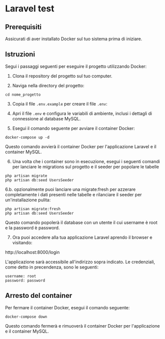 # Laravel test

## Prerequisiti

Assicurati di aver installato Docker sul tuo sistema prima di iniziare.

## Istruzioni

Segui i passaggi seguenti per eseguire il progetto utilizzando Docker:

1. Clona il repository del progetto sul tuo computer.

2. Naviga nella directory del progetto:

```
cd nome_progetto
```

3. Copia il file `.env.example` per creare il file `.env`:

4. Apri il file `.env` e configura le variabili di ambiente, inclusi i dettagli di connessione al database MySQL.

5. Esegui il comando seguente per avviare il container Docker:

```
docker-compose up -d
```

Questo comando avvierà il container Docker per l'applicazione Laravel e il container MySQL.

6. Una volta che i container sono in esecuzione, esegui i seguenti comandi per lanciare le migrations sul progetto e il seeder per popolare le tabelle

```
php artisan migrate
php artisan db:seed UsersSeeder
```

6.b. opzionalmente puoi lanciare una migrate:fresh per azzerare completamente i dati presenti nelle tabelle e rilanciare il seeder per un'installazione pulita:

```
php artisan migrate:fresh
php artisan db:seed UsersSeeder
```

Questo comando popolerà il database con un utente il cui username è root e la password è password.

7. Ora puoi accedere alla tua applicazione Laravel aprendo il browser e visitando:

http://localhost:8000/login

L'applicazione sarà accessibile all'indirizzo sopra indicato. Le credenziali, come detto in precendenza, sono le seguenti:
```
username: root
password: password
```

## Arresto del container

Per fermare il container Docker, esegui il comando seguente:

```
docker-compose down
```

Questo comando fermerà e rimuoverà il container Docker per l'applicazione e il container MySQL.
